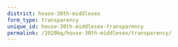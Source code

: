 ```yaml
---
district: house-30th-middlesex
form_type: transparency
unique_id: house-30th-middlesex-transparency
permalink: /2020bq/house-30th-middlesex/transparency/
---
```

